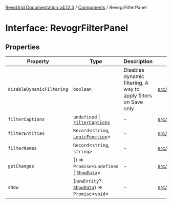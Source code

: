 [RevoGrid Documentation v4.12.3](README.md) / [Components](Namespace.Components.md) / RevogrFilterPanel

# Interface: RevogrFilterPanel

## Properties

| Property | Type | Description | Defined in |
| ------ | ------ | ------ | ------ |
| `disableDynamicFiltering` | `boolean` | Disables dynamic filtering. A way to apply filters on Save only | [src/components.d.ts:445](https://github.com/revolist/revogrid/blob/d8faaf908685ef9767dc3ea8ccad1628e41fbf76/src/components.d.ts#L445) |
| `filterCaptions` | `undefined` \| [`FilterCaptions`](TypeAlias.FilterCaptions.md) | - | [src/components.d.ts:446](https://github.com/revolist/revogrid/blob/d8faaf908685ef9767dc3ea8ccad1628e41fbf76/src/components.d.ts#L446) |
| `filterEntities` | `Record`\<`string`, [`LogicFunction`](TypeAlias.LogicFunction.md)\> | - | [src/components.d.ts:447](https://github.com/revolist/revogrid/blob/d8faaf908685ef9767dc3ea8ccad1628e41fbf76/src/components.d.ts#L447) |
| `filterNames` | `Record`\<`string`, `string`\> | - | [src/components.d.ts:448](https://github.com/revolist/revogrid/blob/d8faaf908685ef9767dc3ea8ccad1628e41fbf76/src/components.d.ts#L448) |
| `getChanges` | () => `Promise`\<`undefined` \| [`ShowData`](TypeAlias.ShowData.md)\> | - | [src/components.d.ts:449](https://github.com/revolist/revogrid/blob/d8faaf908685ef9767dc3ea8ccad1628e41fbf76/src/components.d.ts#L449) |
| `show` | (`newEntity`?: [`ShowData`](TypeAlias.ShowData.md)) => `Promise`\<`void`\> | - | [src/components.d.ts:450](https://github.com/revolist/revogrid/blob/d8faaf908685ef9767dc3ea8ccad1628e41fbf76/src/components.d.ts#L450) |
